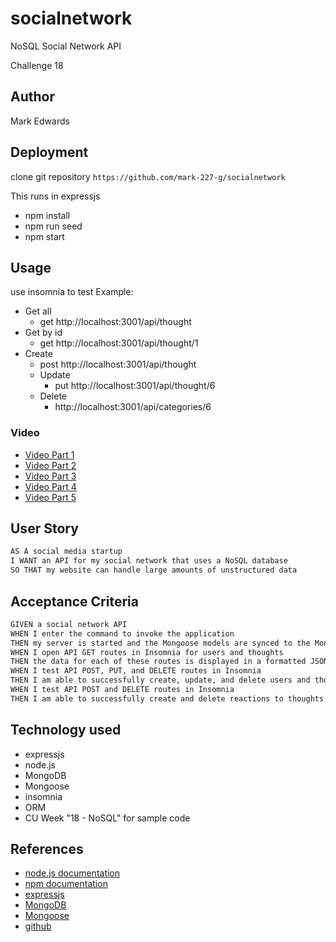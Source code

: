 # socialnetwork

NoSQL Social Network API

Challenge 18

## Author

Mark Edwards

## Deployment

clone git repository ```https://github.com/mark-227-g/socialnetwork```

This runs in expressjs

* npm install
* npm run seed
* npm start

## Usage

use insomnia to test
Example:

* Get all
  * get http://localhost:3001/api/thought
* Get by id
  * get http://localhost:3001/api/thought/1
* Create
  * post http://localhost:3001/api/thought
  * Update
    * put http://localhost:3001/api/thought/6
  * Delete
    * http://localhost:3001/api/categories/6

### Video
  
* [Video Part 1](https://github.com/mark-227-g/socialnetwork/images/video1.mov)
* [Video Part 2](https://github.com/mark-227-g/socialnetwork/images/video1.mov)
* [Video Part 3](https://github.com/mark-227-g/socialnetwork/images/video1.mov)
* [Video Part 4](https://github.com/mark-227-g/socialnetwork/images/video1.mov)
* [Video Part 5](https://github.com/mark-227-g/socialnetwork/images/video1.mov)

## User Story

```md
AS A social media startup
I WANT an API for my social network that uses a NoSQL database
SO THAT my website can handle large amounts of unstructured data

```

## Acceptance Criteria

```md
GIVEN a social network API
WHEN I enter the command to invoke the application
THEN my server is started and the Mongoose models are synced to the MongoDB database
WHEN I open API GET routes in Insomnia for users and thoughts
THEN the data for each of these routes is displayed in a formatted JSON
WHEN I test API POST, PUT, and DELETE routes in Insomnia
THEN I am able to successfully create, update, and delete users and thoughts in my database
WHEN I test API POST and DELETE routes in Insomnia
THEN I am able to successfully create and delete reactions to thoughts and add and remove friends to a user’s friend list

```

## Technology used

* expressjs
* node.js
* MongoDB
* Mongoose
* insomnia
* ORM
* CU Week "18 - NoSQL" for sample code

## References

* [node.js documentation](https://nodejs.org/dist/latest-v19.x/docs/api/)
* [npm documentation](https://docs.npmjs.com)
* [expressjs](https://expressjs.com)
* [MongoDB](https://www.mongodb.com/docs/)
* [Mongoose](https://mongoosejs.com)
* [github](https://github.com/mark-227-g/ecommerce)
  